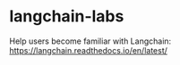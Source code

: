 # langchain-labs
Help users become familiar with Langchain: https://langchain.readthedocs.io/en/latest/
